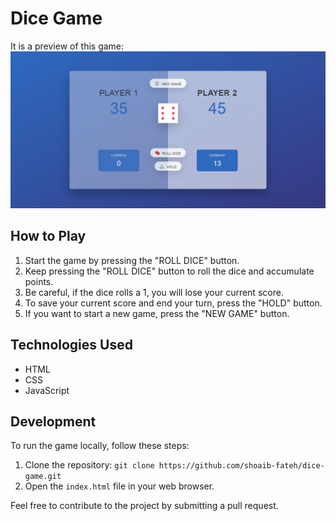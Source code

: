 # Dice Game

It is a preview of this game:
![Game Preview](./preview.png)

## How to Play

1. Start the game by pressing the "ROLL DICE" button.
2. Keep pressing the "ROLL DICE" button to roll the dice and accumulate points.
3. Be careful, if the dice rolls a 1, you will lose your current score.
4. To save your current score and end your turn, press the "HOLD" button.
5. If you want to start a new game, press the "NEW GAME" button.

## Technologies Used

- HTML
- CSS
- JavaScript

## Development

To run the game locally, follow these steps:

1. Clone the repository: `git clone https://github.com/shoaib-fateh/dice-game.git`
2. Open the `index.html` file in your web browser.

Feel free to contribute to the project by submitting a pull request.
